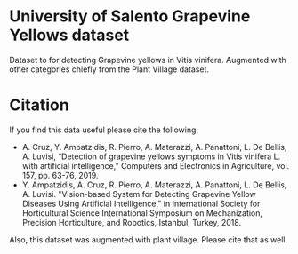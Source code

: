 # University of Salento Grapevine Yellows dataset

Dataset to for detecting Grapevine yellows in Vitis vinifera. Augmented with other categories chiefly from the Plant Village dataset.

# Citation

If you find this data useful please cite the following:

- A. Cruz, Y. Ampatzidis, R. Pierro, A. Materazzi, A. Panattoni, L. De Bellis, A. Luvisi, “Detection of grapevine yellows symptoms in Vitis vinifera L. with artificial intelligence,” Computers and Electronics in Agriculture, vol. 157, pp. 63-76, 2019. 
- Y. Ampatzidis, A. Cruz, R. Pierro, A. Materazzi, A. Panattoni, L. De Bellis, A. Luvisi. "Vision-based System for Detecting Grapevine Yellow Diseases Using Artificial Intelligence," in International Society for Horticultural Science International Symposium on Mechanization, Precision Horticulture, and Robotics, Istanbul, Turkey, 2018.

Also, this dataset was augmented with plant village. Please cite that as well.
